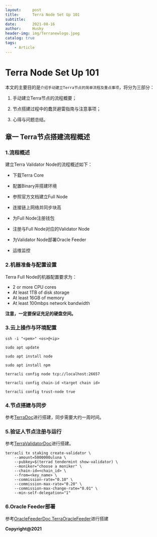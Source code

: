 ```yaml
---
layout:     post
title:      Terra Node Set Up 101
subtitle:   
date:       2021-08-16
author:     Husky
header-img: img/Terranewlogo.jpeg
catalog: true
tags:
    - Article
---
```


# Terra Node Set Up 101

本文的主要目的是`介绍手动建立Terra节点的简单流程及重点事项`，将分为三部分：

1. 手动建立Terra节点的流程概要；

2. 节点搭建过程中的蠢货避雷指南与注意事项；

3. 心得与问题总结。

## 章一 Terra节点搭建流程概述

### 1.流程概述

建立Terra Validator Node的流程概述如下：

- 下载Terra Core

- 配置Binary并搭建环境

- 参照官方文档建立Full Node

- 连接链上网络并同步块高

- 为Full Node注册钱包

- 注册与Full Node对应的Validator Node

- 为Validator Node部署Oracle Feeder

- 运维监控

### 2.机器准备与配置设置

Terra Full Node的机器配置要求为：

- 2 or more CPU cores
- At least 1TB of disk storage
- At least 16GB of memory
- At least 100mbps network bandwidth

**注意，一定要保证充足的硬盘空间。**

### 3.云上操作与环境配置

`ssh -i "<pem>" <os>@<ip>`

`sudo apt update`

`sudo apt install node`

`sudo apt install npm`

`terracli config node tcp://localhost:26657 `

`terracli config chain-id <target chain id> `

`terracli config trust-node true`

### 4.节点搭建与同步

参考[TerraDoc](https://docs.terra.money)进行搭建，同步需要大约一周时间。

### 5.验证人节点注册与运行

参考[TerraValidatorDoc](https://docs.terra.money/validator/setup.html#requirements)进行搭建。

```
terracli tx staking create-validator \
    --amount=5000000uluna \
    --pubkey=$(terrad tendermint show-validator) \
    --moniker="choose a moniker" \
    --chain-id=<chain_id> \
    --from=<key_name> \
    --commission-rate="0.10" \
    --commission-max-rate="0.20" \
    --commission-max-change-rate="0.01" \
    --min-self-delegation="1"
```

### 6.Oracle Feeder部署

参考[OracleFeederDoc](https://docs.terra.money/validator/setup.html#set-up-oracle-feeder),[TerraOracleFeeder](https://github.com/terra-money/oracle-feeder)进行搭建



**Copyright@2021**